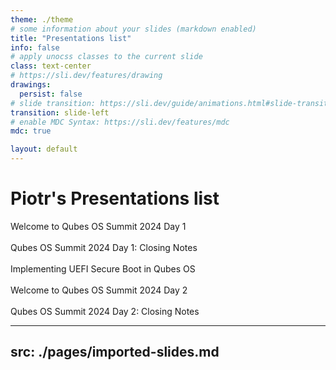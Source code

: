 ```yaml
---
theme: ./theme
# some information about your slides (markdown enabled)
title: "Presentations list"
info: false
# apply unocss classes to the current slide
class: text-center
# https://sli.dev/features/drawing
drawings:
  persist: false
# slide transition: https://sli.dev/guide/animations.html#slide-transitions
transition: slide-left
# enable MDC Syntax: https://sli.dev/features/mdc
mdc: true

layout: default
---
```


# Piotr's Presentations list

<Link to="welcome-day-1">Welcome to Qubes OS Summit 2024 Day 1</Link>
<br>
<br>
<Link to="closing-day-1">Qubes OS Summit 2024 Day 1: Closing Notes</Link>
<br>
<br>
<Link to="implementing-uefi">Implementing UEFI Secure Boot in Qubes OS</Link>
<br>
<br>
<Link to="welcome-day-2">Welcome to Qubes OS Summit 2024 Day 2</Link>
<br>
<br>
<Link to="closing-day-2">Qubes OS Summit 2024 Day 2: Closing Notes</Link>

<!-- markdownlint-disable MD022 MD003 -->
---
src: ./pages/imported-slides.md
---
<!-- markdownlint-enable MD022 MD003 -->

